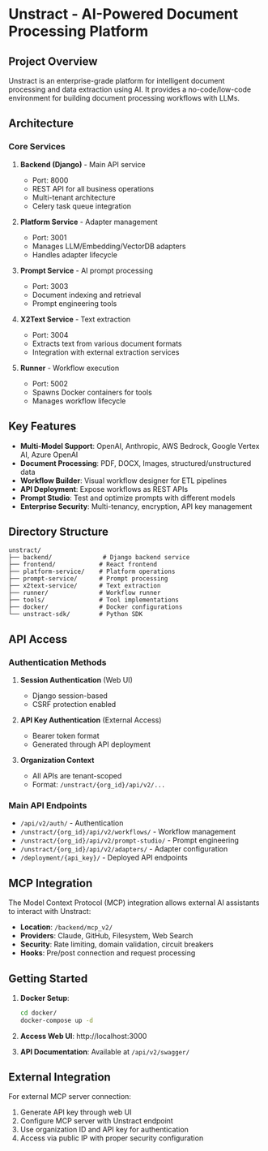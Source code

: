 # Unstract - AI-Powered Document Processing Platform

## Project Overview

Unstract is an enterprise-grade platform for intelligent document processing and data extraction using AI. It provides a no-code/low-code environment for building document processing workflows with LLMs.

## Architecture

### Core Services

1. **Backend (Django)** - Main API service
   - Port: 8000
   - REST API for all business operations
   - Multi-tenant architecture
   - Celery task queue integration

2. **Platform Service** - Adapter management
   - Port: 3001
   - Manages LLM/Embedding/VectorDB adapters
   - Handles adapter lifecycle

3. **Prompt Service** - AI prompt processing
   - Port: 3003
   - Document indexing and retrieval
   - Prompt engineering tools

4. **X2Text Service** - Text extraction
   - Port: 3004
   - Extracts text from various document formats
   - Integration with external extraction services

5. **Runner** - Workflow execution
   - Port: 5002
   - Spawns Docker containers for tools
   - Manages workflow lifecycle

## Key Features

- **Multi-Model Support**: OpenAI, Anthropic, AWS Bedrock, Google Vertex AI, Azure OpenAI
- **Document Processing**: PDF, DOCX, Images, structured/unstructured data
- **Workflow Builder**: Visual workflow designer for ETL pipelines
- **API Deployment**: Expose workflows as REST APIs
- **Prompt Studio**: Test and optimize prompts with different models
- **Enterprise Security**: Multi-tenancy, encryption, API key management

## Directory Structure

```
unstract/
├── backend/              # Django backend service
├── frontend/            # React frontend
├── platform-service/    # Platform operations
├── prompt-service/      # Prompt processing
├── x2text-service/      # Text extraction
├── runner/              # Workflow runner
├── tools/               # Tool implementations
├── docker/              # Docker configurations
└── unstract-sdk/        # Python SDK
```

## API Access

### Authentication Methods

1. **Session Authentication** (Web UI)
   - Django session-based
   - CSRF protection enabled

2. **API Key Authentication** (External Access)
   - Bearer token format
   - Generated through API deployment

3. **Organization Context**
   - All APIs are tenant-scoped
   - Format: `/unstract/{org_id}/api/v2/...`

### Main API Endpoints

- `/api/v2/auth/` - Authentication
- `/unstract/{org_id}/api/v2/workflows/` - Workflow management
- `/unstract/{org_id}/api/v2/prompt-studio/` - Prompt engineering
- `/unstract/{org_id}/api/v2/adapters/` - Adapter configuration
- `/deployment/{api_key}/` - Deployed API endpoints

## MCP Integration

The Model Context Protocol (MCP) integration allows external AI assistants to interact with Unstract:

- **Location**: `/backend/mcp_v2/`
- **Providers**: Claude, GitHub, Filesystem, Web Search
- **Security**: Rate limiting, domain validation, circuit breakers
- **Hooks**: Pre/post connection and request processing

## Getting Started

1. **Docker Setup**:
   ```bash
   cd docker/
   docker-compose up -d
   ```

2. **Access Web UI**: http://localhost:3000

3. **API Documentation**: Available at `/api/v2/swagger/`

## External Integration

For external MCP server connection:
1. Generate API key through web UI
2. Configure MCP server with Unstract endpoint
3. Use organization ID and API key for authentication
4. Access via public IP with proper security configuration